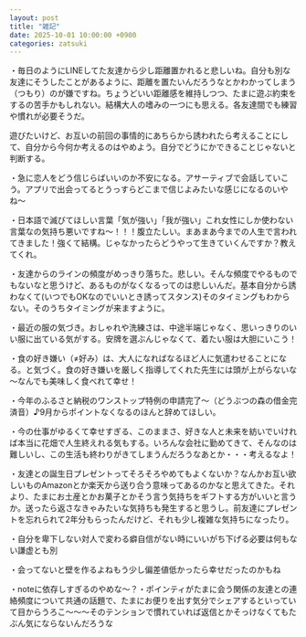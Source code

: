 ```yaml
---
layout: post
title: "雑記"
date: 2025-10-01 10:00:00 +0900
categories: zatsuki
---
```

・毎日のようにLINEしてた友達から少し距離置かれると悲しいね。自分も別な友達にそうしたことがあるように、距離を置たいんだろうなとかわかってしまう（つもり）のが嫌ですね。ちょうどいい距離感を維持しつつ、たまに遊ぶ約束をするの苦手かもしれない。結構大人の嗜みの一つにも思える。各友達間でも練習や慣れが必要そうだ。

遊びたいけど、お互いの前回の事情的にあちらから誘われたら考えることにして、自分から今何か考えるのはやめよう。自分でどうにかできることじゃないと判断する。

・急に恋人をどう信じらばいいのか不安になる。アサーティブで会話していこう。アプリで出会ってるとうっすらどこまで信じよみたいな感じになるのいやね〜

・日本語で滅びてほしい言葉「気が強い」「我が強い」これ女性にしか使わない言葉なの気持ち悪いですね〜！！！腹立たしい。まあまあ今までの人生で言われてきました！強くて結構。じゃなかったらどうやって生きていくんですか？教えてくれ。

・友達からのラインの頻度がめっきり落ちた。悲しい。そんな頻度でやるものでもないなと思うけど、あるものがなくなるってのは悲しいんだ。基本自分から誘わなくて(いつでもOKなのでいいとき誘ってスタンス)そのタイミングもわからない。そのうちタイミングが来ますように。

・最近の服の気づき。おしゃれや洗練さは、中途半端じゃなく、思いっきりのいい服に出ている気がする。安牌を選ぶんじゃなくて、着たい服は大胆にいこう！

・食の好き嫌い（≠好み）は、大人になればなるほど人に気遣わせることになる。と気づく。食の好き嫌いを厳しく指導してくれた先生には頭が上がらないな～なんでも美味しく食べれて幸せ！

・今年のふるさと納税のワンストップ特例の申請完了～（どうぶつの森の借金完済音）♪9月からポイントなくなるのほんと辞めてほしい。

・今の仕事がゆるくて幸せすぎる、このままさ、好きな人と未来を紡いでいければ本当に花畑で人生終えれる気もする。いろんな会社に勤めてきて、そんなのは難しいし、この生活も終わりがきてしまうんだろうなあとか・・・考えるなよ！

・友達との誕生日プレゼントってそろそろやめてもよくないか？なんかお互い欲しいものAmazonとか楽天から送り合う意味ってあるのかなと思えてきた。それより、たまにお土産とかお菓子とかそう言う気持ちをギフトする方がいいと言うか。送ったら返さなきゃみたいな気持ちも発生すると思うし。前友達にプレゼントを忘れられて2年分もらったんだけど、それも少し複雑な気持ちになったり。

・自分を卑下しない対人で変わる癖自信がない時にいいがち下げる必要は何もない謙虚とも別

・会ってないと壁を作るよねもう少し偏差値低かったら幸せだったのかもね

・noteに依存しすぎるのやめな～？・ポインティがたまに会う関係の友達との連絡頻度について共通の話題で、たまにお便りを出す気分でシェアするといっていて目からうろこ～～～そのテンションで慣れていれば返信とかそっけなくてもたぶん気にならないんだろうな
